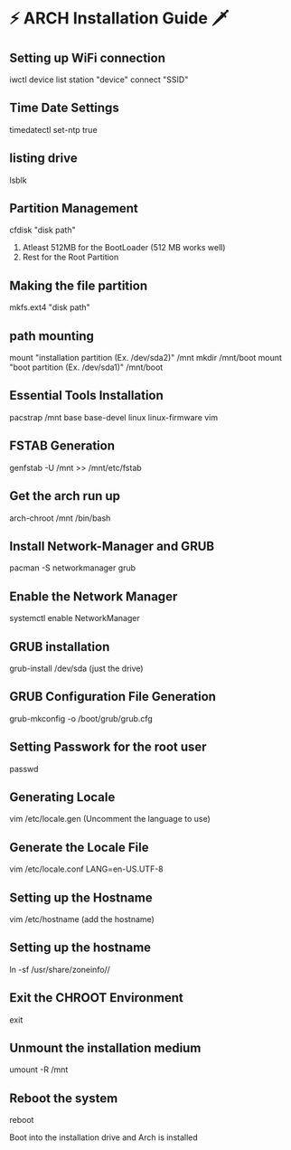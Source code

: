 # ⚡️ ARCH Installation Guide 🗡️

## Setting up WiFi connection
iwctl
device list
station "device" connect "SSID"

## Time Date Settings 
timedatectl set-ntp true

## listing drive
lsblk

## Partition Management 
cfdisk "disk path"

1. Atleast 512MB for the BootLoader (512 MB works well)
2. Rest for the Root Partition

## Making the file partition 
mkfs.ext4 "disk path"

## path mounting 
mount "installation partition (Ex. /dev/sda2)" /mnt 
mkdir /mnt/boot
mount "boot partition (Ex. /dev/sda1)" /mnt/boot

## Essential Tools Installation  
pacstrap /mnt base base-devel linux linux-firmware vim

## FSTAB Generation
genfstab -U /mnt >> /mnt/etc/fstab

## Get the arch run up
arch-chroot /mnt /bin/bash

## Install Network-Manager and GRUB
pacman -S networkmanager grub 

## Enable the Network Manager 
systemctl enable NetworkManager

## GRUB installation
grub-install /dev/sda (just the drive)

## GRUB Configuration File Generation 
grub-mkconfig -o /boot/grub/grub.cfg

## Setting Passwork for the root user
passwd 

## Generating Locale 
vim /etc/locale.gen
(Uncomment the language to use)

## Generate the Locale File 
vim /etc/locale.conf
LANG=en-US.UTF-8

## Setting up the Hostname
vim /etc/hostname 
(add the hostname)

## Setting up the hostname 
ln -sf /usr/share/zoneinfo/<Region>/<Timezone>

## Exit the CHROOT Environment
exit

## Unmount the installation medium
umount -R /mnt

## Reboot the system 
reboot

Boot into the installation drive and Arch is installed 
